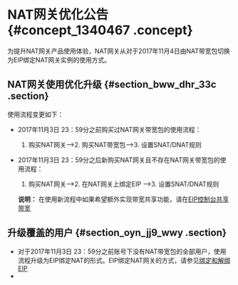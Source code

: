 # NAT网关优化公告 {#concept_1340467 .concept}

为提升NAT网关产品使用体验，NAT网关从对于2017年11月4日由NAT带宽包切换为EIP绑定NAT网关实例的使用方式。

## NAT网关使用优化升级 {#section_bww_dhr_33c .section}

使用流程变更如下：

-   2017年11月3日 23：59分之前购买过NAT网关带宽包的使用流程：

    1. 购买NAT网关—\>2. 购买NAT带宽包—\>3. 设置SNAT/DNAT规则

-   2017年11月3日 23：59分之后新购买NAT网关且不存在NAT网关带宽包的使用流程：

    1. 购买NAT网关—\>2. 在NAT网关上绑定EIP —\>3. 设置SNAT/DNAT规则

    **说明：** 在使用新流程中如果希望额外实现带宽共享功能，请在[EIP控制台](https://ip.console.aliyun.com/)[共享带宽](https://www.aliyun.com/product/cbwp)


## 升级覆盖的用户 {#section_oyn_jj9_wwy .section}

-   对于2017年11月3日 23：59分之前账号下没有NAT带宽包的全部用户，使用流程升级为EIP绑定NAT的形式。EIP绑定NAT网关的方式，请参见[绑定和解绑EIP](https://help.aliyun.com/document_detail/61834.html)
-   
